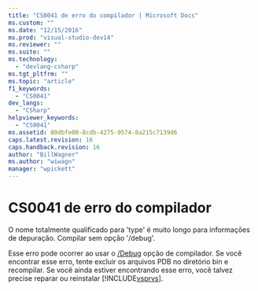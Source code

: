 ```yaml
---
title: "CS0041 de erro do compilador | Microsoft Docs"
ms.custom: ""
ms.date: "12/15/2016"
ms.prod: "visual-studio-dev14"
ms.reviewer: ""
ms.suite: ""
ms.technology: 
  - "devlang-csharp"
ms.tgt_pltfrm: ""
ms.topic: "article"
f1_keywords: 
  - "CS0041"
dev_langs: 
  - "CSharp"
helpviewer_keywords: 
  - "CS0041"
ms.assetid: 80dbfe00-8cdb-4275-9574-8a215c7139d6
caps.latest.revision: 16
caps.handback.revision: 16
author: "BillWagner"
ms.author: "wiwagn"
manager: "wpickett"
---
```

# CS0041 de erro do compilador
O nome totalmente qualificado para 'type' é muito longo para informações de depuração. Compilar sem opção '\/debug'.  
  
 Esse erro pode ocorrer ao usar o [\/Debug](../../csharp/language-reference/compiler-options/debug-compiler-option.md) opção de compilador. Se você encontrar esse erro, tente excluir os arquivos PDB no diretório bin e recompilar. Se você ainda estiver encontrando esse erro, você talvez precise reparar ou reinstalar [!INCLUDE[vsprvs](../../csharp/includes/vsprvs_md.md)].